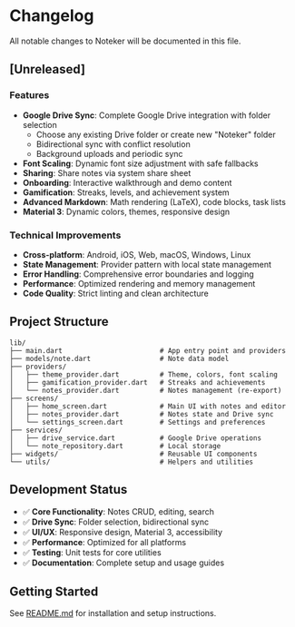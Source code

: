 # Changelog

All notable changes to Noteker will be documented in this file.

## [Unreleased]

### Features

- **Google Drive Sync**: Complete Google Drive integration with folder selection
  - Choose any existing Drive folder or create new "Noteker" folder
  - Bidirectional sync with conflict resolution
  - Background uploads and periodic sync
- **Font Scaling**: Dynamic font size adjustment with safe fallbacks
- **Sharing**: Share notes via system share sheet
- **Onboarding**: Interactive walkthrough and demo content
- **Gamification**: Streaks, levels, and achievement system
- **Advanced Markdown**: Math rendering (LaTeX), code blocks, task lists
- **Material 3**: Dynamic colors, themes, responsive design

### Technical Improvements

- **Cross-platform**: Android, iOS, Web, macOS, Windows, Linux
- **State Management**: Provider pattern with local state management
- **Error Handling**: Comprehensive error boundaries and logging
- **Performance**: Optimized rendering and memory management
- **Code Quality**: Strict linting and clean architecture

## Project Structure

```
lib/
├── main.dart                        # App entry point and providers
├── models/note.dart                 # Note data model
├── providers/
│   ├── theme_provider.dart          # Theme, colors, font scaling
│   ├── gamification_provider.dart   # Streaks and achievements
│   └── notes_provider.dart          # Notes management (re-export)
├── screens/
│   ├── home_screen.dart             # Main UI with notes and editor
│   ├── notes_provider.dart          # Notes state and Drive sync
│   └── settings_screen.dart         # Settings and preferences
├── services/
│   ├── drive_service.dart           # Google Drive operations
│   └── note_repository.dart         # Local storage
├── widgets/                         # Reusable UI components
└── utils/                           # Helpers and utilities
```

## Development Status

- ✅ **Core Functionality**: Notes CRUD, editing, search
- ✅ **Drive Sync**: Folder selection, bidirectional sync
- ✅ **UI/UX**: Responsive design, Material 3, accessibility
- ✅ **Performance**: Optimized for all platforms
- ✅ **Testing**: Unit tests for core utilities
- ✅ **Documentation**: Complete setup and usage guides

## Getting Started

See [README.md](README.md) for installation and setup instructions.
